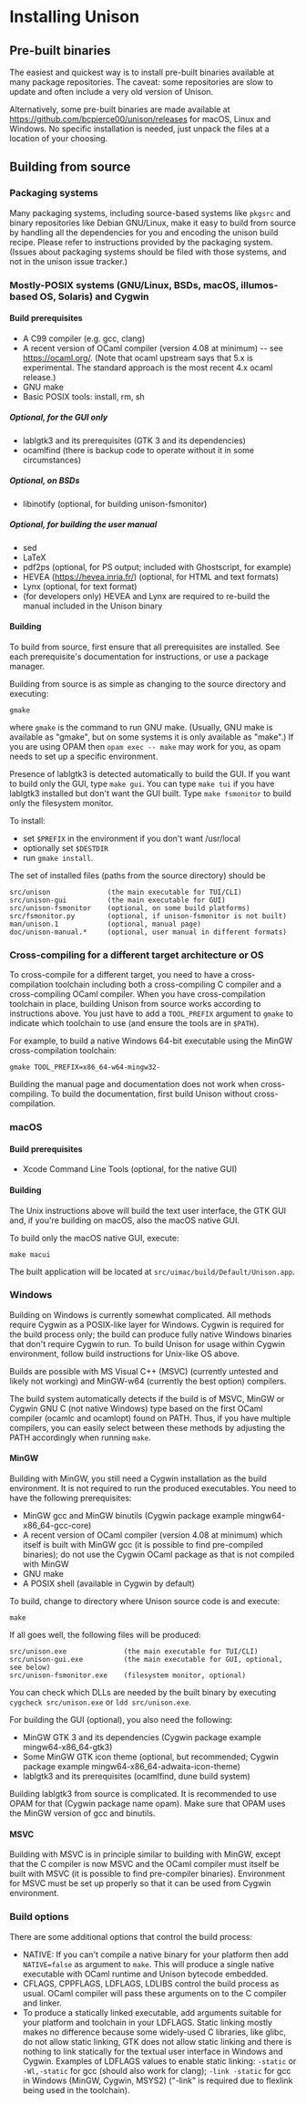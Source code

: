 # Installing Unison

## Pre-built binaries

The easiest and quickest way is to install pre-built binaries available at many
package repositories. The caveat: some repositories are slow to update and
often include a very old version of Unison.

Alternatively, some pre-built binaries are made available at
https://github.com/bcpierce00/unison/releases for macOS, Linux and Windows.
No specific installation is needed, just unpack the files at a location of your
choosing.


## Building from source

### Packaging systems

Many packaging systems, including source-based systems like `pkgsrc`
and binary repositories like Debian GNU/Linux, make it easy to build
from source by handling all the dependencies for you and encoding the
unison build recipe.  Please refer to instructions provided by the
packaging system.  (Issues about packaging systems should be filed
with those systems, and not in the unison issue tracker.)

### Mostly-POSIX systems (GNU/Linux, BSDs, macOS, illumos-based OS, Solaris) and Cygwin

#### Build prerequisites

- A C99 compiler (e.g. gcc, clang)
- A recent version of OCaml compiler (version 4.08 at minimum)
  -- see https://ocaml.org/.  (Note that ocaml upstream says that 5.x is
  experimental.  The standard approach is the most recent 4.x ocaml
  release.)
- GNU make
- Basic POSIX tools: install, rm, sh

##### Optional, for the GUI only

- lablgtk3 and its prerequisites (GTK 3 and its dependencies)
- ocamlfind (there is backup code to operate without it in some circumstances)

##### Optional, on BSDs

- libinotify (optional, for building unison-fsmonitor)

##### Optional, for building the user manual

- sed
- LaTeX
- pdf2ps (optional, for PS output; included with Ghostscript, for example)
- HEVEA (https://hevea.inria.fr/) (optional, for HTML and text formats)
- Lynx (optional, for text format)
- (for developers only) HEVEA and Lynx are required to re-build the manual
  included in the Unison binary

#### Building

To build from source, first ensure that all prerequisites are
installed.  See each prerequisite's documentation for instructions, or
use a package manager.

Building from source is as simple as changing to the source directory
and executing:
```
gmake
```
where `gmake` is the command to run GNU make.  (Usually, GNU make is
available as "gmake", but on some systems it is only available as
"make".)  If you are using OPAM then `opam exec -- make` may work for
you, as opam needs to set up a specific environment.

Presence of lablgtk3 is detected automatically to build the GUI. If you want
to build only the GUI, type `make gui`. You can type `make tui` if you have
lablgtk3 installed but don't want the GUI built. Type `make fsmonitor` to build
only the filesystem monitor.

To install:
  - set `$PREFIX` in the environment if you don't want /usr/local
  - optionally set `$DESTDIR`
  - run `gmake install`.

The set of installed files (paths from the source directory) should be
```
src/unison              (the main executable for TUI/CLI)
src/unison-gui          (the main executable for GUI)
src/unison-fsmonitor    (optional, on some build platforms)
src/fsmonitor.py        (optional, if unison-fsmonitor is not built)
man/unison.1            (optional, manual page)
doc/unison-manual.*     (optional, user manual in different formats)
```

### Cross-compiling for a different target architecture or OS

To cross-compile for a different target, you need to have a cross-compilation
toolchain including both a cross-compiling C compiler and a cross-compiling
OCaml compiler. When you have cross-compilation toolchain in place, building
Unison from source works according to instructions above. You just have to add
a `TOOL_PREFIX` argument to `gmake` to indicate which toolchain to use (and
ensure the tools are in `$PATH`).

For example, to build a native Windows 64-bit executable using the MinGW
cross-compilation toolchain:
```
gmake TOOL_PREFIX=x86_64-w64-mingw32-
```

Building the manual page and documentation does not work when cross-compiling.
To build the documentation, first build Unison without cross-compilation.


### macOS

#### Build prerequisites

- Xcode Command Line Tools (optional, for the native GUI)

#### Building

The Unix instructions above will build the text user interface, the GTK GUI
and, if you're building on macOS, also the macOS native GUI.

To build only the macOS native GUI, execute:
```
make macui
```

The built application will be located at `src/uimac/build/Default/Unison.app`.


### Windows

Building on Windows is currently somewhat complicated. All methods require
Cygwin as a POSIX-like layer for Windows. Cygwin is required for the build
process only; the build can produce fully native Windows binaries that don't
require Cygwin to run. To build Unison for usage within Cygwin environment,
follow build instructions for Unix-like OS above.

Builds are possible with MS Visual C++ (MSVC) (currently untested and likely
not working) and MinGW-w64 (currently the best option) compilers.

The build system automatically detects if the build is of MSVC, MinGW or Cygwin
GNU C (not native Windows) type based on the first OCaml compiler (ocamlc and
ocamlopt) found on PATH. Thus, if you have multiple compilers, you can easily
select between these methods by adjusting the PATH accordingly when running
`make`.

#### MinGW

Building with MinGW, you still need a Cygwin installation as the build
environment. It is not required to run the produced executables. You need to
have the following prerequisites:

- MinGW gcc and MinGW binutils (Cygwin package example mingw64-x86_64-gcc-core)
- A recent version of OCaml compiler (version 4.08 at minimum) which itself is
  built with MinGW gcc (it is possible to find pre-compiled binaries); do not
  use the Cygwin OCaml package as that is not compiled with MinGW
- GNU make
- A POSIX shell (available in Cygwin by default)

To build, change to directory where Unison source code is and execute:
```
make
```

If all goes well, the following files will be produced:
```
src/unison.exe              (the main executable for TUI/CLI)
src/unison-gui.exe          (the main executable for GUI, optional, see below)
src/unison-fsmonitor.exe    (filesystem monitor, optional)
```

You can check which DLLs are needed by the built binary by executing
`cygcheck src/unison.exe` or `ldd src/unison.exe`.

For building the GUI (optional), you also need the following:

- MinGW GTK 3 and its dependencies (Cygwin package example mingw64-x86_64-gtk3)
- Some MinGW GTK icon theme (optional, but recommended; Cygwin package example
  mingw64-x86_64-adwaita-icon-theme)
- lablgtk3 and its prerequisites (ocamlfind, dune build system)

Building lablgtk3 from source is complicated. It is recommended to use OPAM for
that (Cygwin package name opam). Make sure that OPAM uses the MinGW version of
gcc and binutils.

#### MSVC

Building with MSVC is in principle similar to building with MinGW, except that
the C compiler is now MSVC and the OCaml compiler must itself be built with
MSVC (it is possible to find pre-compiler binaries). Environment for MSVC must
be set up properly so that it can be used from Cygwin environment.


### Build options

There are some additional options that control the build process:

- NATIVE: If you can't compile a native binary for your platform then add
  `NATIVE=false` as argument to `make`. This will produce a single native
  executable with OCaml runtime and Unison bytecode embedded.
- CFLAGS, CPPFLAGS, LDFLAGS, LDLIBS control the build process as usual.
  OCaml compiler will pass these arguments on to the C compiler and linker.
- To produce a statically linked executable, add arguments suitable for your
  platform and toolchain in your LDFLAGS. Static linking mostly makes no
  difference because some widely-used C libraries, like glibc, do not allow
  static linking, GTK does not allow static linking and there is nothing to
  link statically for the textual user interface in Windows and Cygwin.
  Examples of LDFLAGS values to enable static linking:
    `-static` or `-Wl,-static` for gcc (should also work for clang);
    `-link -static` for gcc in Windows (MinGW, Cygwin, MSYS2) ("-link" is
    required due to flexlink being used in the toolchain).
